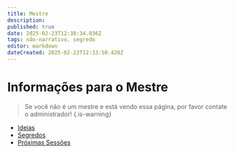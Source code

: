 ```yaml
---
title: Mestre
description: 
published: true
date: 2025-02-23T12:38:34.836Z
tags: não-narrativo, segredo
editor: markdown
dateCreated: 2025-02-23T12:33:50.420Z
---
```


# Informações para o Mestre

> Se você não é um mestre e está vendo essa página, por favor contate o administrador!
{.is-warning}

- [Ideias](/mestre/ideias)
- [Segredos](/mestre/segredos)
- [Próximas Sessões](/mestre/proximo)